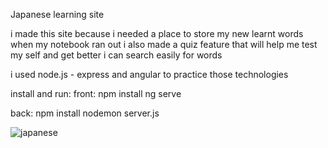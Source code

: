 Japanese learning site

i made this site because i needed a place to store my new learnt words when my notebook ran out
i also made a quiz feature that will help me test my self and get better 
i can search easily for words

i used node.js - express and angular to practice those technologies

install and run:
front:
npm install
ng serve

back:
npm install
nodemon server.js

![japanese](https://user-images.githubusercontent.com/100130589/186420651-45620d29-4db2-4505-a31f-a02512473890.png)

